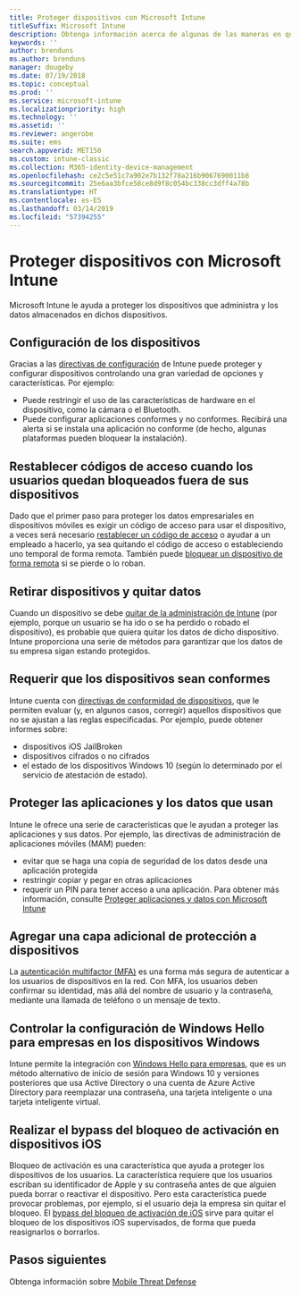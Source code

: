 ```yaml
---
title: Proteger dispositivos con Microsoft Intune
titleSuffix: Microsoft Intune
description: Obtenga información acerca de algunas de las maneras en que Intune puede ayudarle a proteger los dispositivos contra accesos no autorizados y otras amenazas.
keywords: ''
author: brenduns
ms.author: brenduns
manager: dougeby
ms.date: 07/19/2018
ms.topic: conceptual
ms.prod: ''
ms.service: microsoft-intune
ms.localizationpriority: high
ms.technology: ''
ms.assetid: ''
ms.reviewer: angerobe
ms.suite: ems
search.appverid: MET150
ms.custom: intune-classic
ms.collection: M365-identity-device-management
ms.openlocfilehash: ce2c5e51c7a902e7b132f78a216b9067690011b8
ms.sourcegitcommit: 25e6aa3bfce58ce8d9f8c054bc338cc3dff4a78b
ms.translationtype: HT
ms.contentlocale: es-ES
ms.lasthandoff: 03/14/2019
ms.locfileid: "57394255"
---
```

# <a name="protect-devices-with-microsoft-intune"></a>Proteger dispositivos con Microsoft Intune

Microsoft Intune le ayuda a proteger los dispositivos que administra y los datos almacenados en dichos dispositivos.

## <a name="device-configuration"></a>Configuración de los dispositivos
Gracias a las [directivas de configuración](device-profiles.md) de Intune puede proteger y configurar dispositivos controlando una gran variedad de opciones y características. Por ejemplo:
- Puede restringir el uso de las características de hardware en el dispositivo, como la cámara o el Bluetooth.
- Puede configurar aplicaciones conformes y no conformes. Recibirá una alerta si se instala una aplicación no conforme (de hecho, algunas plataformas pueden bloquear la instalación).

## <a name="reset-passcodes-when-users-are-locked-out-of-their-devices"></a>Restablecer códigos de acceso cuando los usuarios quedan bloqueados fuera de sus dispositivos
Dado que el primer paso para proteger los datos empresariales en dispositivos móviles es exigir un código de acceso para usar el dispositivo, a veces será necesario [restablecer un código de acceso](device-passcode-reset.md) o ayudar a un empleado a hacerlo, ya sea quitando el código de acceso o estableciendo uno temporal de forma remota. También puede [bloquear un dispositivo de forma remota](device-remote-lock.md) si se pierde o lo roban.

## <a name="retire-devices-and-remove-data"></a>Retirar dispositivos y quitar datos
Cuando un dispositivo se debe [quitar de la administración de Intune](devices-wipe.md) (por ejemplo, porque un usuario se ha ido o se ha perdido o robado el dispositivo), es probable que quiera quitar los datos de dicho dispositivo. Intune proporciona una serie de métodos para garantizar que los datos de su empresa sigan estando protegidos.

## <a name="require-devices-to-be-compliant"></a>Requerir que los dispositivos sean conformes
Intune cuenta con [directivas de conformidad de dispositivos](device-compliance-get-started.md), que le permiten evaluar (y, en algunos casos, corregir) aquellos dispositivos que no se ajustan a las reglas especificadas. Por ejemplo, puede obtener informes sobre:
- dispositivos iOS JailBroken
- dispositivos cifrados o no cifrados
- el estado de los dispositivos Windows 10 (según lo determinado por el servicio de atestación de estado).

## <a name="protect-apps-and-the-data-they-use"></a>Proteger las aplicaciones y los datos que usan
Intune le ofrece una serie de características que le ayudan a proteger las aplicaciones y sus datos. Por ejemplo, las directivas de administración de aplicaciones móviles (MAM) pueden:
- evitar que se haga una copia de seguridad de los datos desde una aplicación protegida
- restringir copiar y pegar en otras aplicaciones
- requerir un PIN para tener acceso a una aplicación. Para obtener más información, consulte [Proteger aplicaciones y datos con Microsoft Intune](app-protection-policy.md)

## <a name="add-an-additional-layer-of-protection-to-devices"></a>Agregar una capa adicional de protección a dispositivos
La [autenticación multifactor (MFA)](multi-factor-authentication.md) es una forma más segura de autenticar a los usuarios de dispositivos en la red.  Con MFA, los usuarios deben confirmar su identidad, más allá del nombre de usuario y la contraseña, mediante una llamada de teléfono o un mensaje de texto.

## <a name="control-windows-hello-for-business-settings-on-windows-devices"></a>Controlar la configuración de Windows Hello para empresas en los dispositivos Windows
Intune permite la integración con [Windows Hello para empresas](windows-hello.md), que es un método alternativo de inicio de sesión para Windows 10 y versiones posteriores que usa Active Directory o una cuenta de Azure Active Directory para reemplazar una contraseña, una tarjeta inteligente o una tarjeta inteligente virtual.

## <a name="bypass-activation-lock-on-ios-devices"></a>Realizar el bypass del bloqueo de activación en dispositivos iOS
Bloqueo de activación es una característica que ayuda a proteger los dispositivos de los usuarios. La característica requiere que los usuarios escriban su identificador de Apple y su contraseña antes de que alguien pueda borrar o reactivar el dispositivo. Pero esta característica puede provocar problemas, por ejemplo, si el usuario deja la empresa sin quitar el bloqueo. El [bypass del bloqueo de activación de iOS]( device-activation-lock-bypass.md) sirve para quitar el bloqueo de los dispositivos iOS supervisados, de forma que pueda reasignarlos o borrarlos.

## <a name="next-steps"></a>Pasos siguientes

Obtenga información sobre [Mobile Threat Defense](mobile-threat-defense.md)


